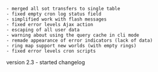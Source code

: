 	- merged all sot transfers to single table
	- fixed empty cron log status field
	- simplified work with flash messages
	- fixed error levels Ajax action
	- escaping of all user data
	- warning about using the query cache in cli mode
	- remade appearance of error indicators (lack of data)
	- ring map support new worlds (with empty rings)
	- fixed error levels cron scripts
version 2.3
	- started changelog